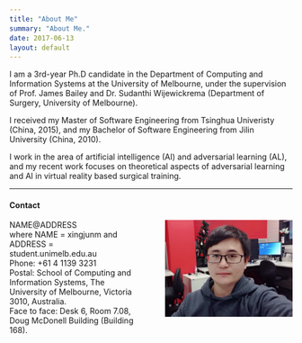 ```yaml
---
title: "About Me"
summary: "About Me."
date: 2017-06-13
layout: default
---
```


I am a 3rd-year Ph.D candidate in the Department of Computing and Information Systems at the University of Melbourne, under the supervision of Prof. James Bailey and Dr. Sudanthi Wijewickrema (Department of Surgery, University of Melbourne).

I received my Master of Software Engineering from Tsinghua Univeristy (China, 2015), and my Bachelor of Software Engineering from Jilin University (China, 2010).

I work in the area of artificial intelligence (AI) and adversarial learning (AL), and my recent work focuses on theoretical aspects of adversarial learning and AI in virtual reality based surgical training.

---

#### Contact

<div>
 <div style="float: left; width: 45%;">
 NAME@ADDRESS<br>  
   where NAME = xingjunm and ADDRESS = student.unimelb.edu.au<br>
Phone: +61 4 1139 3231  <br>
Postal: School of Computing and Information Systems, The University of Melbourne, Victoria 3010, Australia.   <br>
Face to face: Desk 6, Room 7.08, Doug McDonell Building (Building 168).<br>
</div>
 <div style="float: right; text-align: right; width: 45%;"><img style="float: right;" src="assets/images/me.jpg" /> </div> 
</div>
